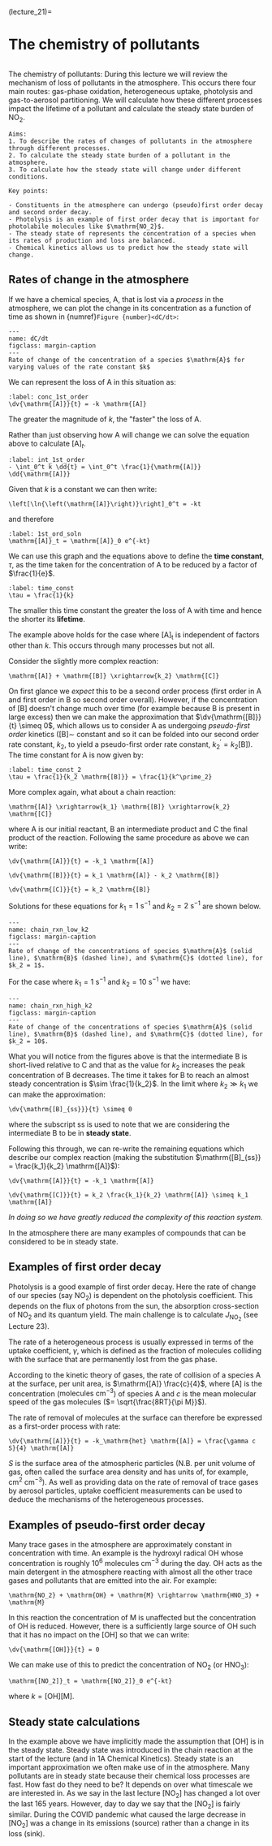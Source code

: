 (lecture_21)=

# The chemistry of pollutants

```{rubric} Oxidation, phase-transitions, steady-state burdens
```

The chemistry of pollutants: During this lecture we will review the mechanism of loss of pollutants in the atmosphere. 
This occurs there four main routes: gas-phase oxidation, heterogeneous uptake, photolysis and gas-to-aerosol partitioning.
We will calculate how these different processes impact the lifetime of a pollutant and calculate the steady state burden of $\mathrm{NO_2}$.

```{highlights}
Aims:
1. To describe the rates of changes of pollutants in the atmosphere through different processes.
2. To calculate the steady state burden of a pollutant in the atmosphere.
3. To calculate how the steady state will change under different conditions.

Key points:

- Constituents in the atmosphere can undergo (pseudo)first order decay and second order decay.
- Photolysis is an example of first order decay that is important for photolabile molecules like $\mathrm{NO_2}$.
- The steady state of represents the concentration of a species when its rates of production and loss are balanced.
- Chemical kinetics allows us to predict how the steady state will change.
```

## Rates of change in the atmosphere

If we have a chemical species, $\mathrm{A}$, that is lost via a _process_ in the atmosphere, we can plot the change in its concentration as a function of time as shown in {numref}`Figure {number}<dC/dt>`:

```{figure} figures/figure1.png
---
name: dC/dt
figclass: margin-caption
---
Rate of change of the concentration of a species $\mathrm{A}$ for varying values of the rate constant $k$
```

We can represent the loss of $\mathrm{A}$ in this situation as:

```{math}
:label: conc_1st_order
\dv{\mathrm{[A]}}{t} = -k \mathrm{[A]}
```

The greater the magnitude of $k$, the "faster" the loss of $\mathrm{A}$.

Rather than just observing how $\mathrm{A}$ will change we can solve the equation above to calculate $\mathrm{[A]}_t$.

```{math}
:label: int_1st_order
- \int_0^t k \dd{t} = \int_0^t \frac{1}{\mathrm{[A]}} \dd{\mathrm{[A]}}
```

Given that $k$ is a constant we can then write:

```{math}
\left[\ln{\left(\mathrm{[A]}\right)}\right]_0^t = -kt
```

and therefore

```{math}
:label: 1st_ord_soln
\mathrm{[A]}_t = \mathrm{[A]}_0 e^{-kt}
```

We can use this graph and the equations above to define the **time constant**, $\tau$, as the time taken for the concentration of $\mathrm{A}$ to be reduced by a factor of $\frac{1}{e}$.

```{math}
:label: time_const
\tau = \frac{1}{k}
```

The smaller this time constant the greater the loss of $\mathrm{A}$ with time and hence the shorter its **lifetime**.

The example above holds for the case where $\mathrm{[A]_t}$  is independent of factors other than $k$.
This occurs through many processes but not all.

Consider the slightly more complex reaction:

```{math}
\mathrm{[A]} + \mathrm{[B]} \xrightarrow{k_2} \mathrm{[C]}
```

On first glance we _expect_ this to be a second order process (first order in $\mathrm{A}$ and first order in $\mathrm{B}$ so second order overall).
However, if the concentration of $\mathrm{[B]}$ doesn't change much over time (for example because $\mathrm{B}$ is present in large excess) then we can make the approximation that $\dv{\mathrm{[B]}}{t} \simeq 0$,
which allows us to consider $\mathrm{A}$ as undergoing _pseudo-first order_ kinetics ($\mathrm{[B] \sim}$ constant and so it can be folded into our second order rate constant, $k_2$, to yield a pseudo-first order rate constant, $k^\prime_2 = k_2 \mathrm{[B]}$).
The time constant for $\mathrm{A}$ is now given by:

```{math}
:label: time_const_2
\tau = \frac{1}{k_2 \mathrm{[B]}} = \frac{1}{k^\prime_2}
```

More complex again, what about a chain reaction:

```{math}
\mathrm{[A]} \xrightarrow{k_1} \mathrm{[B]} \xrightarrow{k_2} \mathrm{[C]}
```

where $\mathrm{A}$ is our initial reactant, $\mathrm{B}$ an intermediate product and $\mathrm{C}$ the final product of the reaction.
Following the same procedure as above we can write:

```{math}
\dv{\mathrm{[A]}}{t} = -k_1 \mathrm{[A]}
```

```{math}
\dv{\mathrm{[B]}}{t} = k_1 \mathrm{[A]} - k_2 \mathrm{[B]}
```

```{math}
\dv{\mathrm{[C]}}{t} = k_2 \mathrm{[B]}
```

Solutions for these equations for $k_1 = 1 \ \mathrm{s^{-1}}$ and $k_2 = 2 \ \mathrm{s^{-1}}$ are shown below.

```{figure} figures/figure2.png
---
name: chain_rxn_low_k2
figclass: margin-caption
---
Rate of change of the concentrations of species $\mathrm{A}$ (solid line), $\mathrm{B}$ (dashed line), and $\mathrm{C}$ (dotted line), for $k_2 = 1$.  
```

For the case where $k_1 = 1 \ \mathrm{s^{-1}}$ and $k_2 = 10 \ \mathrm{s^{-1}}$ we have:

```{figure} figures/figure3.png
---
name: chain_rxn_high_k2
figclass: margin-caption
---
Rate of change of the concentrations of species $\mathrm{A}$ (solid line), $\mathrm{B}$ (dashed line), and $\mathrm{C}$ (dotted line), for $k_2 = 10$.  
```

What you will notice from the figures above is that the intermediate $\mathrm{B}$ is short-lived relative to $\mathrm{C}$ and that as the value for $k_2$ increases the peak concentration of $\mathrm{B}$ decreases.
The time it takes for B to reach an almost steady concentration is $\sim \frac{1}{k_2}$.
In the limit where $k_2 \gg k_1$ we can make the approximation:

```{math}
\dv{\mathrm{[B]_{ss}}}{t} \simeq 0
```

where the subscript $\mathrm{ss}$ is used to note that we are considering the intermediate $\mathrm{B}$ to be in **steady state**.

Following this through, we can re-write the remaining equations which describe our complex reaction (making the substitution $\mathrm{[B]_{ss}} = \frac{k_1}{k_2} \mathrm{[A]}$):

```{math}
\dv{\mathrm{[A]}}{t} = -k_1 \mathrm{[A]}
```

```{math}
\dv{\mathrm{[C]}}{t} = k_2 \frac{k_1}{k_2} \mathrm{[A]} \simeq k_1 \mathrm{[A]}
```

_In doing so we have greatly reduced the complexity of this reaction system._

In the atmosphere there are many examples of compounds that can be considered to be in steady state.

## Examples of first order decay

Photolysis is a good example of first order decay.
Here the rate of change of our species (say $\mathrm{NO_2}$) is dependent on the photolysis coefficient.
This depends on the flux of photons from the sun, the absorption cross-section of $\mathrm{NO_2}$ and its quantum yield.
The main challenge is to calculate $J_\mathrm{NO_2}$ (see Lecture 23).

The rate of a heterogeneous process is usually expressed in terms of the uptake coefficient, $\gamma$, which is defined as the fraction of molecules colliding with the surface that are permanently lost from the gas phase.

According to the kinetic theory of gases, the rate of collision of a species $\mathrm{A}$ at the surface, per unit area, is $\mathrm{[A]} \frac{c}{4}$,
where $\mathrm{[A]}$ is the concentration ($\mathrm{molecules \ cm^{-3}}$) of species $\mathrm{A}$ and $c$ is the mean molecular speed of the gas molecules ($= \sqrt{\frac{8RT}{\pi M}}$).

The rate of removal of molecules at the surface can therefore be expressed as a first-order process with rate:

```{math}
\dv{\mathrm{[A]}}{t} = -k_\mathrm{het} \mathrm{[A]} = \frac{\gamma c S}{4} \mathrm{[A]}
```

$S$ is the surface area of the atmospheric particles (N.B. per unit volume of gas, often called the surface area density and has units of, for example, $\mathrm{cm^2 \ cm^{-3}}$).
As well as providing data on the rate of removal of trace gases by aerosol particles, uptake coefficient measurements can be used to deduce the mechanisms of the heterogeneous processes.

## Examples of pseudo-first order decay

Many trace gases in the atmosphere are approximately constant in concentration with time.
An example is the hydroxyl radical $\mathrm{OH}$ whose concentration is roughly $10^6 \ \mathrm{molecules \ cm^{-3}}$ during the day.
$\mathrm{OH}$ acts as the main detergent in the atmosphere reacting with almost all the other trace gases and pollutants that are emitted into the air.
For example:

```{math}
\mathrm{NO_2} + \mathrm{OH} + \mathrm{M} \rightarrow \mathrm{HNO_3} + \mathrm{M}
```

In this reaction the concentration of $\mathrm{M}$ is unaffected but the concentration of $\mathrm{OH}$ is reduced.
However, there is a sufficiently large source of $\mathrm{OH}$ such that it has no impact on the $\mathrm{[OH]}$ so that we can write:

```{math}
\dv{\mathrm{[OH]}}{t} = 0
```

We can make use of this to predict the concentration of $\mathrm{NO_2}$ (or $\mathrm{HNO_3}$):

```{math}
\mathrm{[NO_2]}_t = \mathrm{[NO_2]}_0 e^{-kt}
```

where $k = \mathrm{[OH][M]}$.

## Steady state calculations

In the example above we have implicitly made the assumption that $\mathrm{[OH]}$ is in the steady state.
Steady state was introduced in the chain reaction at the start of the lecture (and in 1A Chemical Kinetics).
Steady state is an important approximation we often make use of in the atmosphere.
Many pollutants are in steady state because their chemical loss processes are fast.
How fast do they need to be? It depends on over what timescale we are interested in.
As we say in the last lecture $\mathrm{[NO_2]}$ has changed a lot over the last 165 years.
However, day to day we say that the $\mathrm{[NO_2]}$ is fairly similar.
During the COVID pandemic what caused the large decrease in $\mathrm{[NO_2]}$ was a change in its emissions (source) rather than a change in its loss (sink).
